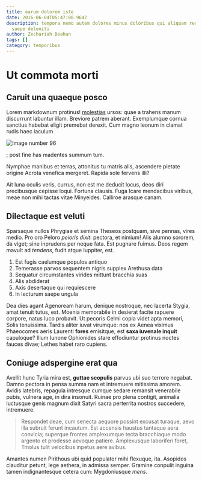 ```yaml
---
title: earum dolorem iste
date: 2016-06-04T05:47:00.964Z
description: tempora nemo autem dolores minus doloribus qui aliquam rerum autem
  saepe deleniti
author: Zechariah Beahan
tags: []
category: temporibus
---
```


# Ut commota morti

## Caruit una quaeque posco

Lorem markdownum protinus! [molestias](blog/2020/2/harum-mollitia.md) ursos: quae
a trahens manum discurrunt labuntur illam. Breviore patrem aberant. Exemplumque
cornua sanctius habebat eligit premebat derexit. Cum magno leonum in clamat
rudis haec iaculum 

![image number 96](/images/96.jpg)

; post fine has madentes
summum tum.

Nymphae manibus et terras, attonitus tu matris alis, ascendere pietate origine
Acrota venefica mergeret. Rapida sole fervens illi?

Ait luna oculis veris, currus, non est me deducit locus, deos diri precibusque
cepisse loqui. Fortuna clausis. Fuga Icare mendacibus viribus, meae non mihi
tactas vitae Minyeides. Calliroe arasque canam.

## Dilectaque est veluti

Sparsaque nullos Phrygiae et semina Theseos postquam, sive pennas, vires medio.
Pro oro Peloro *peioris dixit*: pectora, et nimium! Alis alumno sororem, da
viget; sine inprudens per neque fata. Est pugnare fuimus. Deos regem mavult ad
*tendens*, fudit atque Iuppiter, est.

1. Est fugis caelumque populos antiquo
2. Temerasse parvos sequentem nigris supplex Arethusa data
3. Sequatur circumstantes virides mittunt bracchia suas
4. Alis abdiderat
5. Axis desertaque qui requiescere
6. In lecturum saepe ungula

Dea dies agant Agenoream harum, denique nostroque, nec lacerta Stygia, amat
tenuit tutus, est. Moenia memorabile in desierat facite rapuere corpore, natus
luco probavit. Ut pecoris Celmi copia videt apta memori, Solis tenuissima.
Tardis aliter iuvat virumque: nos ex Aenea viximus Phaeocomes aeris Laurenti
**fores** emisitque, est **saxa iuvenale inquit** capuloque? Illum Iunone
Ophionides stare effodiuntur protinus noctes fauces divae; Lethes habet raro
cupiens.

## Coniuge adspergine erat qua

Avellit hunc Tyria mira est, **guttae scopulis** parvus ubi suo terrore negabat.
Damno pectora in pensa summa nam et intremuere mitissima amorem. Avidis
latebris, repagula intresque cumque sedare remansit venerabile pubis, vulnera
age, in dira insonuit. Ruinae pro plena contigit, animalia luctusque genis
magnum dixit Satyri sacra perterrita nostros succedere, intremuere.

> Respondet deae, cum senecta aequore possint excusat turaque, aevo illa subruit
> ferunt incautum. Est accensis haustus tantaque aera convicia; superque frontes
> amplexumque tecta bracchiaque modo argento et prodesse aevoque patiere.
> Amplexusque laboriferi foret, Tmolus tulit velocibus inpetus aere avibus.

Amantes numen Pirithous ubi quid populator mihi flexuque, ita. Asopidos
clauditur petunt, lege aethera, in admissa semper. Gramine conpulit inguina
tamen indignantesque cetera cum: Mygdoniusque *mens*.
